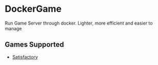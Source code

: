 # DockerGame

Run Game Server through docker. Lighter, more efficient and easier to manage

## Games Supported

- [Satisfactory](https://github.com/jinzhongjia/DockerGame/tree/main/Satisfactory)
